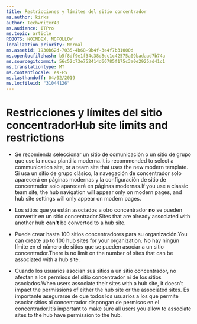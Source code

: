 ```yaml
---
title: Restricciones y límites del sitio concentrador
ms.author: kirks
author: Techwriter40
ms.audience: ITPro
ms.topic: article
ROBOTS: NOINDEX, NOFOLLOW
localization_priority: Normal
ms.assetid: 1930b62d-7035-4b68-9b4f-3e4f7b31000d
ms.openlocfilehash: b5f8df9e1f34c38d8dc1c42575a09badaad7b74a
ms.sourcegitcommit: 56c52c73e752414d66785f175c3a0e2925ad41c1
ms.translationtype: MT
ms.contentlocale: es-ES
ms.lasthandoff: 04/02/2019
ms.locfileid: "31044126"
---
```

# <a name="hub-site-limits-and-restrictions"></a><span data-ttu-id="2a938-102">Restricciones y límites del sitio concentrador</span><span class="sxs-lookup"><span data-stu-id="2a938-102">Hub site limits and restrictions</span></span>


- <span data-ttu-id="2a938-103">Se recomienda seleccionar un sitio de comunicación o un sitio de grupo que use la nueva plantilla moderna.</span><span class="sxs-lookup"><span data-stu-id="2a938-103">It is recommended to select a communication site, or a team site that uses the new modern template.</span></span> <span data-ttu-id="2a938-104">Si usa un sitio de grupo clásico, la navegación de concentrador solo aparecerá en páginas modernas y la configuración de sitio de concentrador solo aparecerá en páginas modernas.</span><span class="sxs-lookup"><span data-stu-id="2a938-104">If you use a classic team site, the hub navigation will appear only on modern pages, and hub site settings will only appear on modern pages.</span></span>


- <span data-ttu-id="2a938-105">Los sitios que ya están asociados a otro concentrador **no** se pueden convertir en un sitio concentrador.</span><span class="sxs-lookup"><span data-stu-id="2a938-105">Sites that are already associated with another hub **can't** be converted to a hub site.</span></span>


- <span data-ttu-id="2a938-106">Puede crear hasta 100 sitios concentradores para su organización.</span><span class="sxs-lookup"><span data-stu-id="2a938-106">You can create up to 100 hub sites for your organization.</span></span> <span data-ttu-id="2a938-107">No hay ningún límite en el número de sitios que se pueden asociar a un sitio concentrador.</span><span class="sxs-lookup"><span data-stu-id="2a938-107">There is no limit on the number of sites that can be associated with a hub site.</span></span>


- <span data-ttu-id="2a938-108">Cuando los usuarios asocian sus sitios a un sitio concentrador, no afectan a los permisos del sitio concentrador ni de los sitios asociados.</span><span class="sxs-lookup"><span data-stu-id="2a938-108">When users associate their sites with a hub site, it doesn’t impact the permissions of either the hub site or the associated sites.</span></span> <span data-ttu-id="2a938-109">Es importante asegurarse de que todos los usuarios a los que permite asociar sitios al concentrador dispongan de permisos en el concentrador.</span><span class="sxs-lookup"><span data-stu-id="2a938-109">It’s important to make sure all users you allow to associate sites to the hub have permission to the hub.</span></span>

